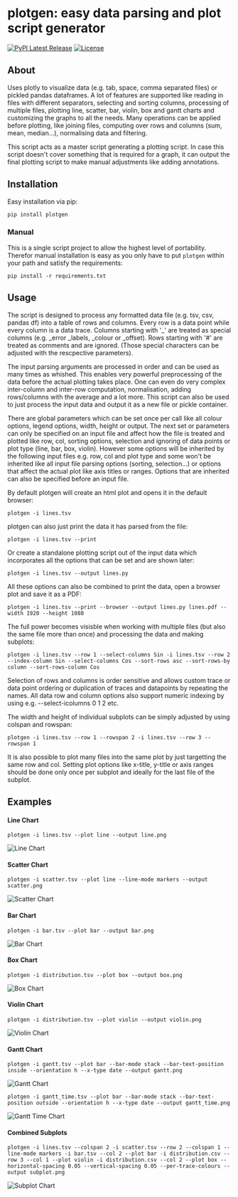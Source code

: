 # plotgen: easy data parsing and plot script generator

[![PyPI Latest Release](https://img.shields.io/pypi/v/plotgen.svg)](https://pypi.org/project/plotgen/)
[![License](https://img.shields.io/pypi/l/plotgen.svg)](https://github.com/bgottschall/plotgen/blob/master/LICENSE)

## About

Uses plotly to visualize data (e.g. tab, space, comma separated files) or pickled pandas dataframes. A lot of features are supported like reading in files with different separators, selecting and sorting columns, processing of multiple files, plotting line, scatter, bar, violin, box and gantt charts and customizing the graphs to all the needs. Many operations can be applied before plotting, like joining files, computing over rows and columns (sum, mean, median...), normalising data and filtering.

This script acts as a master script generating a plotting script. In case this script doesn't cover something that is required for a graph, it can output the final plotting script to make manual adjustments like adding annotations.

## Installation

Easy installation via pip:
```
pip install plotgen
```

### Manual

This is a single script project to allow the highest level of portability. Therefor manual installation is easy as you only have to put `plotgen` within your path and satisfy the requirements:
```
pip install -r requirements.txt
```

## Usage

The script is designed to process any formatted data file (e.g. tsv, csv, pandas df) into a table of rows and columns. Every row is a data point while every column is a data trace. Columns starting with '_' are treated as special columns (e.g. _error _labels, _colour or _offset). Rows starting with '#' are treated as comments and are ignored. (Those special characters can be adjusted with the rescpective parameters).

The input parsing arguments are processed in order and can be used as many times as whished. This enables very powerful preprocessing of the data before the actual plotting takes place. One can even do very complex inter-column and inter-row computation, normalisation, adding rows/columns with the average and a lot more. This script can also be used to just process the input data and output it as a new file or pickle container.

There are global parameters which can be set once per call like all colour options, legend options, width, height or output. The next set or parameters can only be specified on an input file and affect how the file is treated and plotted like row, col, sorting options, selection and ignoring of data points or plot type (line, bar, box, violin). However some options will be inherited by the following input files e.g. row, col and plot type and some won't be inherited like all input file parsing options (sorting, selection...) or options that affect the actual plot like axis titles or ranges. Options that are inherited can also be specified before an input file.

By default plotgen will create an html plot and opens it in the default browser:
```
plotgen -i lines.tsv
```

plotgen can also just print the data it has parsed from the file:
```
plotgen -i lines.tsv --print
```

Or create a standalone plotting script out of the input data which incorporates all the options that can be set and are shown later:
```
plotgen -i lines.tsv --output lines.py
```

All these options can also be combined to print the data, open a browser plot and save it as a PDF:
```
plotgen -i lines.tsv --print --browser --output lines.py lines.pdf --width 1920 --height 1080
```


The full power becomes visisble when working with multiple files (but also the same file more than once) and processing the data and making subplots:
```
plotgen -i lines.tsv --row 1 --select-columns Sin -i lines.tsv --row 2 --index-column Sin --select-columns Cos --sort-rows asc --sort-rows-by column --sort-rows-column Cos
```
Selection of rows and columns is order sensitive and allows custom trace or data point ordering or duplication of traces and datapoints by repeating the names. All data row and column options also support numeric indexing by using e.g. --select-icolumns 0 1 2 etc.

The width and height of individual subplots can be simply adjusted by using colspan and rowspan:
```
plotgen -i lines.tsv --row 1 --rowspan 2 -i lines.tsv --row 3 --rowspan 1
```

It is also possible to plot many files into the same plot by just targetting the same row and col. Setting plot options like x-title, y-title or axis ranges should be done only once per subplot and ideally for the last file of the subplot. 

## Examples

#### Line Chart
```
plotgen -i lines.tsv --plot line --output line.png
```
![Line Chart](https://raw.githubusercontent.com/bgottschall/plotgen/main/plots/line.png)
#### Scatter Chart
```
plotgen -i scatter.tsv --plot line --line-mode markers --output scatter.png
```
![Scatter Chart](https://raw.githubusercontent.com/bgottschall/plotgen/main/plots/scatter.png)
#### Bar Chart
```
plotgen -i bar.tsv --plot bar --output bar.png
```
![Bar Chart](https://raw.githubusercontent.com/bgottschall/plotgen/main/plots/bar.png)
#### Box Chart
```
plotgen -i distribution.tsv --plot box --output box.png
```
![Box Chart](https://raw.githubusercontent.com/bgottschall/plotgen/main/plots/box.png)
#### Violin Chart
```
plotgen -i distribution.tsv --plot violin --output violin.png
```
![Violin Chart](https://raw.githubusercontent.com/bgottschall/plotgen/main/plots/violin.png)
#### Gantt Chart
```
plotgen -i gantt.tsv --plot bar --bar-mode stack --bar-text-position inside --orientation h --x-type date --output gantt.png
```
![Gantt Chart](https://raw.githubusercontent.com/bgottschall/plotgen/main/plots/gantt.png)
```
plotgen -i gantt_time.tsv --plot bar --bar-mode stack --bar-text-position outside --orientation h --x-type date --output gantt_time.png
```
![Gantt Time Chart](https://raw.githubusercontent.com/bgottschall/plotgen/main/plots/gantt_time.png)
#### Combined Subplots
```
plotgen -i lines.tsv --colspan 2 -i scatter.tsv --row 2 --colspan 1 --line-mode markers -i bar.tsv --col 2 --plot bar -i distribution.csv --row 3 --col 1 --plot violin -i distribution.csv --col 2 --plot box --horizontal-spacing 0.05 --vertical-spacing 0.05 --per-trace-colours --output subplot.png
```
![Subplot Chart](https://raw.githubusercontent.com/bgottschall/plotgen/main/plots/subplots.png)
